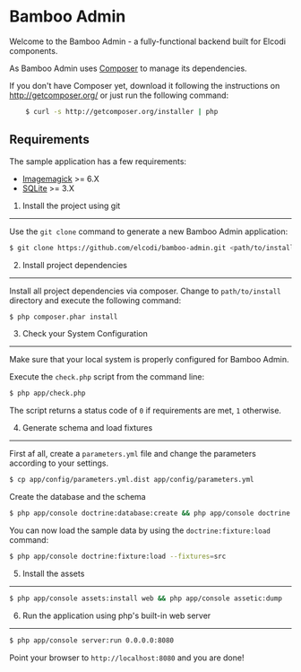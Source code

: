 Bamboo Admin
============

Welcome to the Bamboo Admin - a fully-functional backend built for Elcodi components.

As Bamboo Admin uses [Composer][1] to manage its dependencies.

If you don't have Composer yet, download it following the instructions on
http://getcomposer.org/ or just run the following command:

```bash
    $ curl -s http://getcomposer.org/installer | php
```

Requirements
------------------

The sample application has a few requirements:

* [Imagemagick](http://www.imagemagick.org/) >= 6.X
* [SQLite](http://www.sqlite.org/) >= 3.X

1) Install the project using git
-------------------------------------

Use the `git clone` command to generate a new Bamboo Admin
application:

```bash
$ git clone https://github.com/elcodi/bamboo-admin.git <path/to/install>
```

2) Install project dependencies
-------------------------------------

Install all project dependencies via composer. Change to ``path/to/install`` directory and execute the following command:

```bash
$ php composer.phar install
``` 

3) Check your System Configuration
-------------------------------------

Make sure that your local system is properly configured for Bamboo Admin.

Execute the `check.php` script from the command line:

```bash
$ php app/check.php
```    

The script returns a status code of `0` if requirements are met, `1` otherwise.

4) Generate schema and load fixtures
-------------------

First af all, create a `parameters.yml` file and change the parameters according to your settings.

```bash
$ cp app/config/parameters.yml.dist app/config/parameters.yml
```

Create the database and the schema

```bash
$ php app/console doctrine:database:create && php app/console doctrine:schema:create
```

You can now load the sample data by using the ``doctrine:fixture:load`` command:

```bash
$ php app/console doctrine:fixture:load --fixtures=src
```

5) Install the assets
---------------------

```bash
$ php app/console assets:install web && php app/console assetic:dump
```

6) Run the application using php's built-in web server
------------------------------------------------------

```bash
$ php app/console server:run 0.0.0.0:8080
```

Point your browser to ``http://localhost:8080`` and you are done!


[1]:  http://getcomposer.org/
